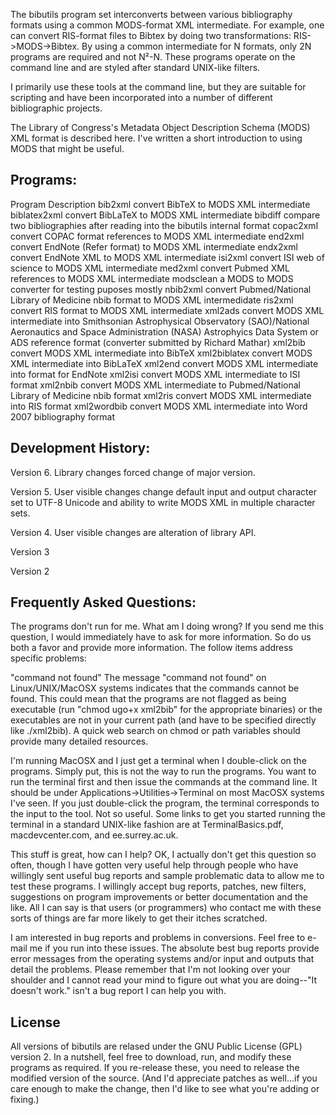 The bibutils program set interconverts between various bibliography formats using a common MODS-format XML intermediate. For example, one can convert RIS-format files to Bibtex by doing two transformations: RIS->MODS->Bibtex. By using a common intermediate for N formats, only 2N programs are required and not N²-N. These programs operate on the command line and are styled after standard UNIX-like filters.

I primarily use these tools at the command line, but they are suitable for scripting and have been incorporated into a number of different bibliographic projects.

The Library of Congress's Metadata Object Description Schema (MODS) XML format is described here. I've written a short introduction to using MODS that might be useful.

## Programs:

Program Description
bib2xml convert BibTeX to MODS XML intermediate
biblatex2xml    convert BibLaTeX to MODS XML intermediate
bibdiff compare two bibliographies after reading into the bibutils internal format
copac2xml   convert COPAC format references to MODS XML intermediate
end2xml convert EndNote (Refer format) to MODS XML intermediate
endx2xml    convert EndNote XML to MODS XML intermediate
isi2xml convert ISI web of science to MODS XML intermediate
med2xml convert Pubmed XML references to MODS XML intermediate
modsclean   a MODS to MODS converter for testing puposes mostly
nbib2xml    convert Pubmed/National Library of Medicine nbib format to MODS XML intermedidate
ris2xml convert RIS format to MODS XML intermediate
xml2ads convert MODS XML intermediate into Smithsonian Astrophysical Observatory (SAO)/National Aeronautics and Space Administration (NASA) Astrophyics Data System or ADS reference format (converter submitted by Richard Mathar)
xml2bib convert MODS XML intermediate into BibTeX
xml2biblatex    convert MODS XML intermediate into BibLaTeX
xml2end convert MODS XML intermediate into format for EndNote
xml2isi convert MODS XML intermediate to ISI format
xml2nbib    convert MODS XML intermediate to Pubmed/National Library of Medicine nbib format
xml2ris convert MODS XML intermediate into RIS format
xml2wordbib convert MODS XML intermediate into Word 2007 bibliography format


## Development History:

Version 6. Library changes forced change of major version.

Version 5. User visible changes change default input and output character set to UTF-8 Unicode and ability to write MODS XML in multiple character sets.

Version 4. User visible changes are alteration of library API.

Version 3

Version 2


##  Frequently Asked Questions:

The programs don't run for me. What am I doing wrong? If you send me this question, I would immediately have to ask for more information. So do us both a favor and provide more information. The follow items address specific problems:

"command not found" The message "command not found" on Linux/UNIX/MacOSX systems indicates that the commands cannot be found. This could mean that the programs are not flagged as being executable (run "chmod ugo+x xml2bib" for the appropriate binaries) or the executables are not in your current path (and have to be specified directly like ./xml2bib). A quick web search on chmod or path variables should provide many detailed resources.

I'm running MacOSX and I just get a terminal when I double-click on the programs. Simply put, this is not the way to run the programs. You want to run the terminal first and then issue the commands at the command line. It should be under Applications->Utilities->Terminal on most MacOSX systems I've seen. If you just double-click the program, the terminal corresponds to the input to the tool. Not so useful. Some links to get you started running the terminal in a standard UNIX-like fashion are at TerminalBasics.pdf, macdevcenter.com, and ee.surrey.ac.uk.

This stuff is great, how can I help? OK, I actually don't get this question so often, though I have gotten very useful help through people who have willingly sent useful bug reports and sample problematic data to allow me to test these programs. I willingly accept bug reports, patches, new filters, suggestions on program improvements or better documentation and the like. All I can say is that users (or programmers) who contact me with these sorts of things are far more likely to get their itches scratched.

I am interested in bug reports and problems in conversions. Feel free to e-mail me if you run into these issues. The absolute best bug reports provide error messages from the operating systems and/or input and outputs that detail the problems. Please remember that I'm not looking over your shoulder and I cannot read your mind to figure out what you are doing--"It doesn't work." isn't a bug report I can help you with.

## License

All versions of bibutils are relased under the GNU Public License (GPL) version 2. In a nutshell, feel free to download, run, and modify these programs as required. If you re-release these, you need to release the modified version of the source. (And I'd appreciate patches as well...if you care enough to make the change, then I'd like to see what you're adding or fixing.)
